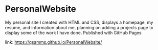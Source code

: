 # PersonalWebsite
My personal site I created with HTML and CSS, displays a homepage, my resume, and information about me, planning on adding a projects page to 
display some of the work I have done. Published with GitHub Pages

link: https://qsamms.github.io/PersonalWebsite/

